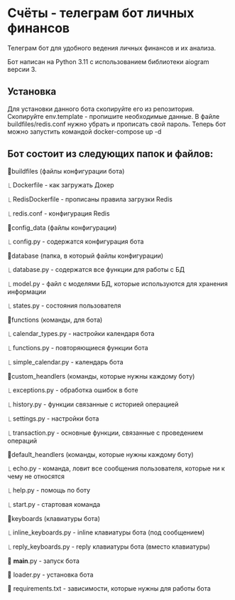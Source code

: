 # Счёты - телеграм бот личных финансов

Телеграм бот для удобного ведения личных финансов и их анализа.

Бот написан на Python 3.11 c использованием библиотеки aiogram версии 3.

## Установка

Для установки данного бота скопируйте его из репозитория. 
Скопируйте env.template - пропишите необходимые данные.
В файле buildfiles/redis.conf нужно убрать <PASS> и прописать свой пароль.
Теперь бот можно запустить командой docker-compose up -d

## Бот состоит из следующих папок и файлов:

🔸buildfiles (файлы конфигурации бота)

⎿ Dockerfile - как загружать Докер

⎿ RedisDockerfile - прописаны правила загрузки Redis

⎿ redis.conf - конфигурация Redis

🔸config_data (файлы конфигурации)

⎿ config.py - содержатся конфигурация бота

🔸database (папка, в который файлы конфигурации)

⎿ database.py - содержатся все функции для работы с БД

⎿ model.py - файл с моделями БД, которые используются для хранения информации

⎿ states.py - состояния пользователя

🔸functions (команды, для бота)

⎿ calendar_types.py - настройки календаря бота

⎿ functions.py - повторяющиеся функции бота

⎿ simple_calendar.py - календарь бота

🔸custom_heandlers (команды, которые нужны каждому боту)

⎿ exceptions.py - обработка ошибок в боте

⎿ history.py - функции связанные с историей операцией

⎿ settings.py - настройки бота

⎿ transaction.py - основные функции, связанные с проведением операций

🔸default_heandlers (команды, которые нужны каждому боту)

⎿ echo.py - команда, ловит все сообщения пользователя, которые ни к чему не относятся

⎿ help.py - помощь по боту

⎿ start.py - стартовая команда

🔸keyboards (клавиатуры бота)

⎿ inline_keyboards.py - inline клавиатуры бота (под сообщением)

⎿ reply_keyboards.py - reply клавиатуры бота (вместо клавиатуры)

🔹 __main__.py - запуск бота

🔹 loader.py - установка бота

🔹 requirements.txt - зависимости, которые нужны для работы бота
